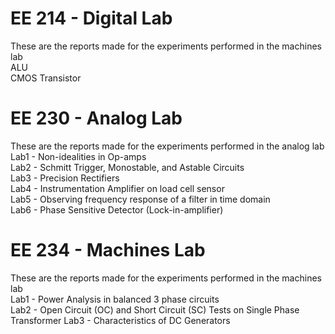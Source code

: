 # EE 214 - Digital Lab
These are the reports made for the experiments performed in the machines lab\
ALU\
CMOS Transistor
# EE 230 - Analog Lab
These are the reports made for the experiments performed in the analog lab\
Lab1 - Non-idealities in Op-amps\
Lab2 - Schmitt Trigger, Monostable, and Astable Circuits\
Lab3 - Precision Rectifiers\
Lab4 - Instrumentation Amplifier on load cell sensor\
Lab5 - Observing frequency response of a filter in time domain\
Lab6 - Phase Sensitive Detector (Lock-in-amplifier)
# EE 234 - Machines Lab
These are the reports made for the experiments performed in the machines lab\
Lab1 - Power Analysis in balanced 3 phase circuits\
Lab2 - Open Circuit (OC) and Short Circuit (SC) Tests on Single Phase Transformer
Lab3 - Characteristics of DC Generators